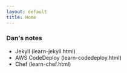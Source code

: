 ```yaml
---
layout: default
title: Home
---
```

### Dan's notes

* Jekyll (learn-jekyll.html)
* AWS CodeDeploy (learn-codedeploy.html)
* Chef (learn-chef.html)
